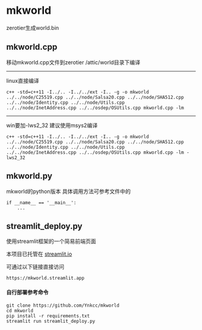 # mkworld

zerotier生成world.bin

## mkworld.cpp

移动mkworld.cpp文件到zerotier /attic/world目录下编译

----------
linux直接编译
```
c++ -std=c++11 -I../.. -I../../ext -I.. -g -o mkworld ../../node/C25519.cpp ../../node/Salsa20.cpp ../../node/SHA512.cpp ../../node/Identity.cpp ../../node/Utils.cpp ../../node/InetAddress.cpp ../../osdep/OSUtils.cpp mkworld.cpp -lm
```
----------
win要加-lws2_32 建议使用msys2编译
```
c++ -std=c++11 -I../.. -I../../ext -I.. -g -o mkworld ../../node/C25519.cpp ../../node/Salsa20.cpp ../../node/SHA512.cpp ../../node/Identity.cpp ../../node/Utils.cpp ../../node/InetAddress.cpp ../../osdep/OSUtils.cpp mkworld.cpp -lm -lws2_32
```

## mkworld.py
mkworld的python版本
具体调用方法可参考文件中的
```
if __name__ == '__main__':
    ...
```

## streamlit_deploy.py
使用streamlit框架的一个简易前端页面

本项目已托管在 [streamlit.io](https://share.streamlit.io/)

可通过以下链接直接访问

`https://mkworld.streamlit.app`

#### 自行部署参考命令

```
git clone https://github.com/Ynkcc/mkworld
cd mkworld
pip install -r requirements.txt
streamlit run streamlit_deploy.py
```
